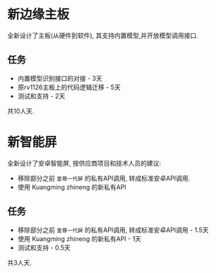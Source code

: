 # 新边缘主板
全新设计了主板(从硬件到软件), 其支持内置模型,并开放模型调用接口.
## 任务    
* 内置模型识别接口的对接 - 3天    
* 原rv1126主板上的代码逻辑迁移 - 5天
* 测试和支持 - 2天
  
共10人天.

# 新智能屏
全新设计了安卓智能屏, 按供应商项目和技术人员的建议:
* 移除部分之前 `皇尊一代屏` 的私有API调用, 转成标准安卓API调用.
* 使用 Kuangming zhineng 的新私有API

## 任务    
* 移除部分之前 `皇尊一代屏` 的私有API调用, 转成标准安卓API调用 - 1.5天    
* 使用 Kuangming zhineng 的新私有API - 1天
* 测试和支持 - 0.5天
  
共3人天.
  
